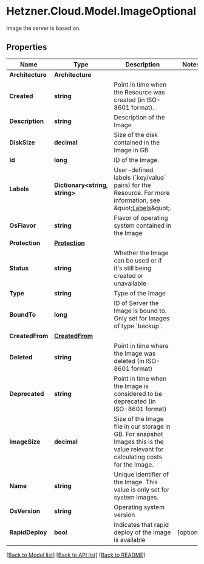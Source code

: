 # Hetzner.Cloud.Model.ImageOptional
Image the server is based on.

## Properties

Name | Type | Description | Notes
------------ | ------------- | ------------- | -------------
**Architecture** | **Architecture** |  | 
**Created** | **string** | Point in time when the Resource was created (in ISO-8601 format). | 
**Description** | **string** | Description of the Image | 
**DiskSize** | **decimal** | Size of the disk contained in the Image in GB | 
**Id** | **long** | ID of the Image. | 
**Labels** | **Dictionary&lt;string, string&gt;** | User-defined labels (&#x60;key/value&#x60; pairs) for the Resource. For more information, see \&quot;[Labels](#labels)\&quot;.  | 
**OsFlavor** | **string** | Flavor of operating system contained in the Image | 
**Protection** | [**Protection**](Protection.md) |  | 
**Status** | **string** | Whether the Image can be used or if it&#39;s still being created or unavailable | 
**Type** | **string** | Type of the Image | 
**BoundTo** | **long** | ID of Server the Image is bound to. Only set for Images of type &#x60;backup&#x60;. | 
**CreatedFrom** | [**CreatedFrom**](CreatedFrom.md) |  | 
**Deleted** | **string** | Point in time where the Image was deleted (in ISO-8601 format) | 
**Deprecated** | **string** | Point in time when the Image is considered to be deprecated (in ISO-8601 format) | 
**ImageSize** | **decimal** | Size of the Image file in our storage in GB. For snapshot Images this is the value relevant for calculating costs for the Image. | 
**Name** | **string** | Unique identifier of the Image. This value is only set for system Images. | 
**OsVersion** | **string** | Operating system version | 
**RapidDeploy** | **bool** | Indicates that rapid deploy of the Image is available | [optional] 

[[Back to Model list]](../../README.md#documentation-for-models) [[Back to API list]](../../README.md#documentation-for-api-endpoints) [[Back to README]](../../README.md)

